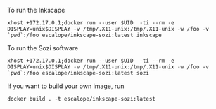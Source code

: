 
To run the Inkscape

	xhost +172.17.0.1;docker run --user $UID  -ti --rm -e DISPLAY=unix$DISPLAY -v /tmp/.X11-unix:/tmp/.X11-unix -w /foo -v `pwd`:/foo escalope/inkscape-sozi:latest inkscape

To run the Sozi software

	xhost +172.17.0.1;docker run --user $UID  -ti --rm -e DISPLAY=unix$DISPLAY -v /tmp/.X11-unix:/tmp/.X11-unix -w /foo -v `pwd`:/foo escalope/inkscape-sozi:latest sozi 

If you want to build your own image, run

	docker build . -t escalope/inkscape-sozi:latest

